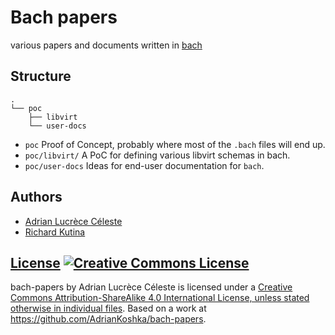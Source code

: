 # Bach papers
various papers and documents written in [bach](https://github.com/tawesoft/bach)

## Structure

```
.
└── poc
    ├── libvirt
    └── user-docs
```

- `poc` Proof of Concept, probably where most of the `.bach` files will end up.
- `poc/libvirt/` A PoC for defining various libvirt schemas in bach.
- `poc/user-docs` Ideas for end-user documentation for `bach`.


## Authors

 - [Adrian Lucrèce Céleste](https://github.com/AdrianKoshka)
 - [Richard Kutina](https://github.com/kutis96)

## [License](LICENSE) <a rel="license" href="http://creativecommons.org/licenses/by-sa/4.0/"><img alt="Creative Commons License" style="border-width:0" src="https://i.creativecommons.org/l/by-sa/4.0/88x31.png" /></a>

<span xmlns:dct="http://purl.org/dc/terms/" property="dct:title">bach-papers</span> by <span xmlns:cc="http://creativecommons.org/ns#" property="cc:attributionName">Adrian Lucrèce Céleste</span> is licensed under a <a rel="license" href="http://creativecommons.org/licenses/by-sa/4.0/">Creative Commons Attribution-ShareAlike 4.0 International License, unless stated otherwise in individual files</a>.
Based on a work at <a xmlns:dct="http://purl.org/dc/terms/" href="https://github.com/AdrianKoshka/bach-papers" rel="dct:source">https://github.com/AdrianKoshka/bach-papers</a>.
